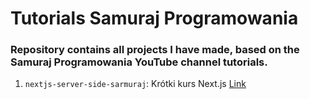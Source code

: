 # Tutorials Samuraj Programowania

### Repository contains all projects I have made, based on the Samuraj Programowania YouTube channel tutorials.

1. `nextjs-server-side-sarmuraj`: Krótki kurs Next.js [Link](https://www.youtube.com/watch?v=3df3OAxPevo)
